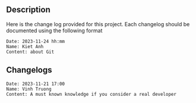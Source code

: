 ## Description
Here is the change log provided for this project. Each changelog should be documented using the following format

```
Date: 2023-11-24 hh:mm
Name: Kiet Anh
Content: about Git
```

## Changelogs

```
Date: 2023-11-21 17:00
Name: Vinh Truong
Content: A must known knowledge if you consider a real developer
```
